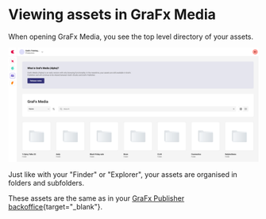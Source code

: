 # Viewing assets in GraFx Media

When opening GraFx Media, you see the top level directory of your assets.

![appscreen](dashboard.png)

Just like with your "Finder" or "Explorer", your assets are organised in folders and subfolders.

These assets are the same as in your [GraFx Publisher backoffice](https://chilipublishdocs.atlassian.net/wiki/spaces/CPDOC/pages/1413932/Asset+Management){target="_blank"}.
